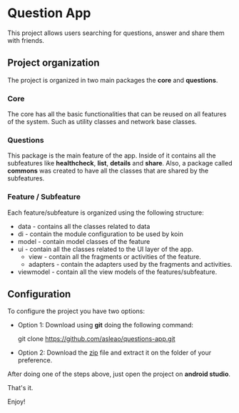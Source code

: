 # Question App

This project allows users searching for questions, answer and share them with friends.

## Project organization

The project is organized in two main packages the **core** and **questions**. 

### Core

The core has all the basic functionalities that can be reused on all features of the system. Such as utility classes and network base classes.

### Questions

This package is the main feature of the app. Inside of it contains all the subfeatures like **healthcheck**, **list**, **details** and **share**. Also, a package called **commons** was created to have all the classes that are shared by the subfeatures.

### Feature / Subfeature

Each feature/subfeature is organized using the following structure:

* data - contains all the classes related to data
* di - contain the module configuration to be used by koin
* model - contain model classes of the feature
* ui - contain all the classes related to the UI layer of the app.
    * view - contain all the fragments or activities of the feature.
    * adapters - contain the adapters used by the fragments and activities.
* viewmodel - contain all the view models of the features/subfeature.

## Configuration 

To configure the project you have two options:

* Option 1: Download using **git** doing the following command: 

    git clone https://github.com/asleao/questions-app.git
    
* Option 2: Download the [zip]("https://github.com/asleao/questions-app/archive/master.zip") file and extract it on the folder of your preference.

After doing one of the steps above, just open the project on **android studio**. 

That's it.

Enjoy!
